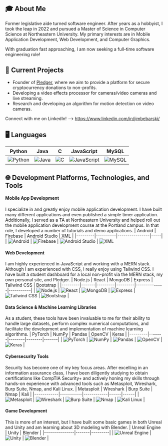 ## 🎓 About Me
Former legislative aide turned software engineer. After years as a hobbyist, I took the leap in 2022 and pursued a Master of Science in Computer Science at Northeastern University. My primary interests are in Mobile Application Development, Web Development, and Computer Graphics. 

With graduation fast approaching, I am now seeking a full-time software engineering role!

## 🔭 Current Projects
- Founder of [Pledger](https://pledger.pro), where we aim to provide a platform for secure cryptocurrency donations to non-profits.
- Developing a video effects processor for cameras/video cameras and live streaming.
- Research and developing an algorithm for motion detection on video cameras.

Connect with me on LinkedIn! --> https://www.linkedin.com/in/jimbebarski/

## 🖥️ Languages
| Python | Java | C | JavaScript | MySQL |
|--------|------|---|------------|-------|
| ![Python](https://img.icons8.com/?size=100&id=13441&format=png&color=000000) | ![Java](https://img.icons8.com/?size=100&id=13679&format=png&color=000000) | ![C](https://img.icons8.com/?size=100&id=40670&format=png&color=000000) | ![JavaScript](https://img.icons8.com/?size=100&id=108784&format=png&color=000000) | ![MySQL](https://img.icons8.com/?size=100&id=UFXRpPFebwa2&format=png&color=000000) |

## 🌐 Development Platforms, Technologies, and Tools

#### Mobile App Development
I specialize in and greatly enjoy mobile application development. I have built many different applications and even published a simple timer application. Additionally, I served as a TA at Northeastern University and helped roll out the mobile application development course at the Portland campus. In that role, I developed a number of tutorials and demo applications.
| Android | Firebase | Android Studio | XML |
|---------|----------|----------------|-----|
| ![Android](https://img.icons8.com/?size=100&id=17836&format=png&color=000000) | ![Firebase](https://img.icons8.com/?size=100&id=62452&format=png&color=000000) | ![Android Studio](https://img.icons8.com/?size=100&id=04OFrkjznvcd&format=png&color=000000) | ![XML](https://img.icons8.com/?size=100&id=87809&format=png&color=000000)

#### Web Development
I am highly experienced in JavaScript and working with a MERN stack. Although I am experienced with CSS, I really enjoy using Tailwind CSS. I have built a student dashboard for a local non-profit via the MERN stack, my own personal site, and Pledger.
| Node.js | React | MongoDB | Express | Tailwind CSS | Bootstrap |
|---------|-------|---------|---------|--------------|-----------|
| ![Node.js](https://img.icons8.com/?size=100&id=54087&format=png&color=000000) | ![React](https://img.icons8.com/?size=100&id=NfbyHexzVEDk&format=png&color=000000) | ![MongoDB](https://img.icons8.com/?size=100&id=bosfpvRzNOG8&format=png&color=000000) | ![Express](https://img.icons8.com/?size=100&id=2ZOaTclOqD4q&format=png&color=000000) | ![Tailwind CSS](https://img.icons8.com/?size=100&id=WoopfRcDj3RF&format=png&color=000000) | ![Bootstrap](https://img.icons8.com/?size=100&id=84710&format=png&color=000000) |

#### Data Science & Machine Learning Libraries
As a student, these tools have been invaluable to me for their ability to handle large datasets, perform complex numerical computations, and facilitate the development and implementation of machine learning algorithms.
| PyTorch | NumPy | Pandas | OpenCV | Keras |
|---------|-------|--------|--------|-------|
| ![PyTorch](https://img.icons8.com/?size=100&id=jH4BpkMnRrU5&format=png&color=000000) | ![NumPy](https://img.icons8.com/?size=100&id=aR9CXyMagKIS&format=png&color=000000) | ![Pandas](https://img.icons8.com/?size=100&id=xSkewUSqtErH&format=png&color=000000) | ![OpenCV](https://img.icons8.com/?size=100&id=bpip0gGiBLT1&format=png&color=000000) | ![Keras](https://img.icons8.com/?size=100&id=XcSgtbIpgK6W&format=png&color=000000) |

#### Cybersecurity Tools
Security has become one of my key focus areas. After excelling in an information assurance class, I have been diligently studying to obtain certifications like CompTIA Security+ and actively honing my skills through hands-on experience with advanced tools such as Metasploit, Wireshark, Burp Suite, Nmap, and Kali Linux.
| Metasploit | Wireshark | Burp Suite | Nmap | Kali |
|------------|-----------|------------|------|------|
| ![Metasploit](https://img.icons8.com/?size=100&id=PW0ChfedZvTh&format=png&color=000000) | ![Wireshark](https://img.icons8.com/?size=100&id=rOHcpTUtCTjr&format=png&color=000000) | ![Burp Suite](https://img.icons8.com/?size=100&id=41078&format=png&color=000000) | ![Nmap](https://img.icons8.com/?size=100&id=9b5wowKIlo9d&format=png&color=000000) | ![Kali Linux](https://img.icons8.com/?size=100&id=101665&format=png&color=000000) |

#### Game Development
This is more of an interest, but I have built some basic games in both Unreal and Unity and am learning about 3D modeling with Blender.
| Unreal Engine | Unity | Blender |
|---------------|-------|---------|
| ![Unreal Engine](https://img.icons8.com/?size=100&id=34301&format=png&color=000000) | ![Unity](https://img.icons8.com/?size=100&id=IPzemd2v4Ubj&format=png&color=000000) | ![Blender](https://img.icons8.com/?size=100&id=65231&format=png&color=000000) |




